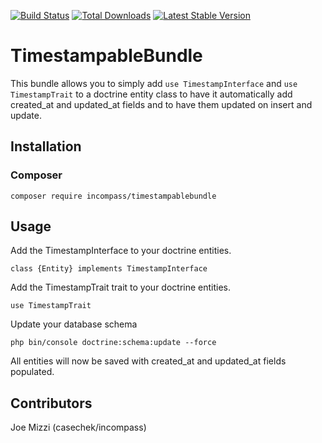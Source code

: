 [![Build Status](https://travis-ci.org/incompass/TimestampableBundle.svg?branch=master)](https://travis-ci.org/incompass/TimestampableBundle)
[![Total Downloads](https://poser.pugx.org/incompass/timestampable-bundle/downloads.svg)](https://packagist.org/packages/incompass/timestampable-bundle)
[![Latest Stable Version](https://poser.pugx.org/incompass/timestampable-bundle/v/stable.svg)](https://packagist.org/packages/incompass/timestampable-bundle)

TimestampableBundle
===================

This bundle allows you to simply add ```use TimestampInterface``` 
and ```use TimestampTrait``` to a doctrine entity class to have 
it automatically add created_at and updated_at fields and to 
have them updated on insert and update.

Installation
------------

### Composer
```
composer require incompass/timestampablebundle
```

Usage
-----

Add the TimestampInterface to your doctrine entities.

```
class {Entity} implements TimestampInterface
```

Add the TimestampTrait trait to your doctrine entities.

```
use TimestampTrait
```

Update your database schema
```
php bin/console doctrine:schema:update --force
```

All entities will now be saved with created_at and updated_at fields populated.

Contributors
------------

Joe Mizzi (casechek/incompass)
